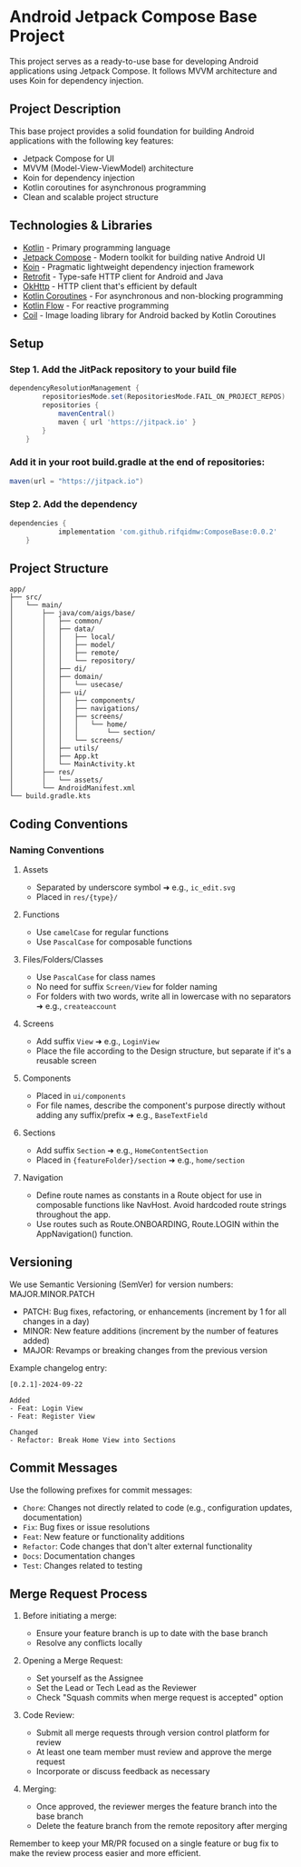 # Android Jetpack Compose Base Project

This project serves as a ready-to-use base for developing Android applications using Jetpack Compose. It follows MVVM architecture and uses Koin for dependency injection.

## Project Description

This base project provides a solid foundation for building Android applications with the following key features:

- Jetpack Compose for UI
- MVVM (Model-View-ViewModel) architecture
- Koin for dependency injection
- Kotlin coroutines for asynchronous programming
- Clean and scalable project structure

## Technologies & Libraries

- [Kotlin](https://kotlinlang.org/) - Primary programming language
- [Jetpack Compose](https://developer.android.com/jetpack/compose) - Modern toolkit for building native Android UI
- [Koin](https://insert-koin.io/) - Pragmatic lightweight dependency injection framework
- [Retrofit](https://square.github.io/retrofit/) - Type-safe HTTP client for Android and Java
- [OkHttp](https://square.github.io/okhttp/) - HTTP client that's efficient by default
- [Kotlin Coroutines](https://kotlinlang.org/docs/coroutines-overview.html) - For asynchronous and non-blocking programming
- [Kotlin Flow](https://kotlinlang.org/docs/flow.html) - For reactive programming
- [Coil](https://coil-kt.github.io/coil/) - Image loading library for Android backed by Kotlin Coroutines

## Setup
### Step 1. Add the JitPack repository to your build file ###

```gradle
dependencyResolutionManagement {
		repositoriesMode.set(RepositoriesMode.FAIL_ON_PROJECT_REPOS)
		repositories {
			mavenCentral()
			maven { url 'https://jitpack.io' }
		}
	}
```

### Add it in your root build.gradle at the end of repositories: ###

```gradle
maven(url = "https://jitpack.io")
```

### Step 2. Add the dependency ###

```gradle
dependencies {
	        implementation 'com.github.rifqidmw:ComposeBase:0.0.2'
	}
```


## Project Structure

```
app/
├── src/
│   └── main/
│       ├── java/com/aigs/base/
│       │   ├── common/
│       │   ├── data/
│       │   │   ├── local/
│       │   │   ├── model/
│       │   │   ├── remote/
│       │   │   └── repository/
│       │   ├── di/
│       │   ├── domain/
│       │   │   └── usecase/
│       │   ├── ui/
│       │   │   ├── components/
│       │   │   ├── navigations/
│       │   │   ├── screens/
│       │   │   │   └── home/
│       │   │   │       └── section/
│       │   │   └── screens/
│       │   ├── utils/
│       │   ├── App.kt
│       │   └── MainActivity.kt
│       ├── res/
│       │   └── assets/
│       └── AndroidManifest.xml
└── build.gradle.kts
```

## Coding Conventions

### Naming Conventions

1. Assets
   - Separated by underscore symbol ➜ e.g., `ic_edit.svg`
   - Placed in `res/{type}/`

2. Functions
   - Use `camelCase` for regular functions
   - Use `PascalCase` for composable functions

3. Files/Folders/Classes
   - Use `PascalCase` for class names
   - No need for suffix `Screen/View` for folder naming
   - For folders with two words, write all in lowercase with no separators ➜ e.g., `createaccount`

4. Screens
   - Add suffix `View` ➜ e.g., `LoginView`
   - Place the file according to the Design structure, but separate if it's a reusable screen

5. Components
   - Placed in `ui/components`
   - For file names, describe the component's purpose directly without adding any suffix/prefix ➜ e.g., `BaseTextField`

6. Sections
   - Add suffix `Section` ➜ e.g., `HomeContentSection`
   - Placed in `{featureFolder}/section` ➜ e.g., `home/section`

7. Navigation
   - Define route names as constants in a Route object for use in composable functions like NavHost. Avoid hardcoded route strings throughout the app.
   - Use routes such as Route.ONBOARDING, Route.LOGIN within the AppNavigation() function.

## Versioning

We use Semantic Versioning (SemVer) for version numbers: MAJOR.MINOR.PATCH

- PATCH: Bug fixes, refactoring, or enhancements (increment by 1 for all changes in a day)
- MINOR: New feature additions (increment by the number of features added)
- MAJOR: Revamps or breaking changes from the previous version

Example changelog entry:
```
[0.2.1]-2024-09-22

Added
- Feat: Login View
- Feat: Register View

Changed
- Refactor: Break Home View into Sections
```

## Commit Messages

Use the following prefixes for commit messages:

- `Chore`: Changes not directly related to code (e.g., configuration updates, documentation)
- `Fix`: Bug fixes or issue resolutions
- `Feat`: New feature or functionality additions
- `Refactor`: Code changes that don't alter external functionality
- `Docs`: Documentation changes
- `Test`: Changes related to testing

## Merge Request Process

1. Before initiating a merge:
   - Ensure your feature branch is up to date with the base branch
   - Resolve any conflicts locally

2. Opening a Merge Request:
   - Set yourself as the Assignee
   - Set the Lead or Tech Lead as the Reviewer
   - Check "Squash commits when merge request is accepted" option

3. Code Review:
   - Submit all merge requests through version control platform for review
   - At least one team member must review and approve the merge request
   - Incorporate or discuss feedback as necessary

4. Merging:
   - Once approved, the reviewer merges the feature branch into the base branch
   - Delete the feature branch from the remote repository after merging

Remember to keep your MR/PR focused on a single feature or bug fix to make the review process easier and more efficient.
